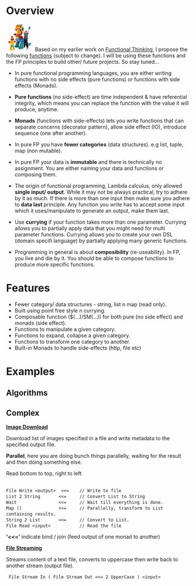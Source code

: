 # Overview
![Lego Kids](lego-kid.jpeg) Based on my earlier work on [Functional Thinking](https://github.com/van001/lesscode), I propose the following [functions](https://github.com/van001/lesscode-fp/blob/master/src/index.js) (subject to change). I will be using these functions and the FP principles to build other/ future projects. So stay tuned...

- In pure functional programming languages, you are either writing functions with no side effects (pure functions) or functions with 
side effects (Monads). 

- **Pure functions** (no side-effect) are time independent & have referential integrity, which means you can replace the function with the value it will produce, anytime.

- **Monads** (functions with side-effects) lets you write functions that can separate concerns (decorator pattern), allow side effect (IO), introduce sequence (one after another).

- In pure FP you have **fewer categories** (data structures). e.g list, tuple, map (non mutable). 

- In pure FP your data is **immutable** and there is technically no assignment. You are either naming your
data and functions or composing them.

- The origin of functional programming, Lambda calculus, only allowed **single input/ output**. While it may not be always practical, try to adhere by it as much.
If there is more than one input then make sure you adhere to **data last** principle. Any function you write has to accept some input which it uses/manipulate to generate an output, make them last. 

- Use **currying** if your function takes more than one parameter. Currying allows you to partially apply data that you might need for multi parameter functions. Currying allows you to create your own DSL (domain specifi language) by partially applying many generic functions.

- Programming in general is about **composibility** (re-useability). In FP, you live and die by it. You should be able to compose functions to produce more specific functions.

# Features
- Fewer category/ data structures - string, list n map (read only).
- Built using point free style n currying.
- Composable function ($(...)/SM(...)) for both pure (no side effect) and monads (side effect).
- Functions to manipulate a given category.
- Functions to expand, collapse a given category. 
- Functions to transform one category to another.
- Built-in Monads to handle side-effects (http, file etc)

# Examples

## Algorithms

## Complex ##
**[Image Download](https://github.com/van001/lesscode-fp/tree/master/examples/image-download)**

Download list of images specified in a file and write metadata to the specified output file.

**Parallel**, here you are doing bunch things parallelly, waiting for the result and then doing something else. 

Read bottom to top, right to left
```
                    
File Write <output>  <<=    // Write to file
List 2 String       <<=     // Convert List to String
Wait                <<=     // Wait till everything is done.
Map ()              <<=     // Parallelly, transform to List containing results.
String 2 List       <<=     // Convert to List.
File Read <input>           // Read the file

```
**'<<='**  indicate bind / join (feed output of one monad to another)

**[File Streaming](https://github.com/van001/lesscode-fp/tree/master/examples/file-streaming)**

Streams content of a text file, converts to uppercase then write back to another stream (output file).
```
 File Stream In ( File Stream Out <<= 2 UpperCase ) <input>
```



